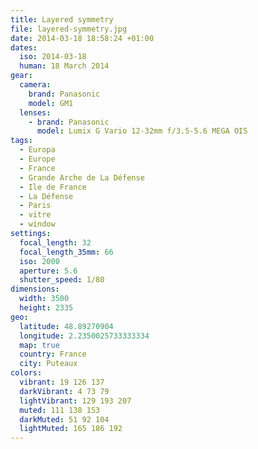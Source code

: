 ```yaml
---
title: Layered symmetry
file: layered-symmetry.jpg
date: 2014-03-18 18:58:24 +01:00
dates:
  iso: 2014-03-18
  human: 18 March 2014
gear:
  camera:
    brand: Panasonic
    model: GM1
  lenses:
    - brand: Panasonic
      model: Lumix G Vario 12-32mm f/3.5-5.6 MEGA OIS
tags:
  - Europa
  - Europe
  - France
  - Grande Arche de La Défense
  - Ile de France
  - La Défense
  - Paris
  - vitre
  - window
settings:
  focal_length: 32
  focal_length_35mm: 66
  iso: 2000
  aperture: 5.6
  shutter_speed: 1/80
dimensions:
  width: 3500
  height: 2335
geo:
  latitude: 48.89270904
  longitude: 2.2350025733333334
  map: true
  country: France
  city: Puteaux
colors:
  vibrant: 19 126 137
  darkVibrant: 4 73 79
  lightVibrant: 129 193 207
  muted: 111 138 153
  darkMuted: 51 92 104
  lightMuted: 165 186 192
---
```



